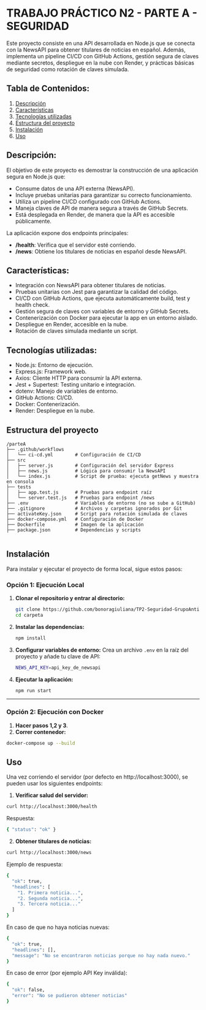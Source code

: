 # TRABAJO PRÁCTICO N2 - PARTE A - SEGURIDAD

Este proyecto consiste en una API desarrollada en Node.js que se conecta con la NewsAPI para obtener titulares de noticias en español. Además, implementa un pipeline CI/CD con GitHub Actions, gestión segura de claves mediante secretos, despliegue en la nube con Render, y prácticas básicas de seguridad como rotación de claves simulada.

## Tabla de Contenidos: 

1. [Descripción](*descripcion)
2. [Características](*caracteristicas)
3. [Tecnologías utilizadas](*tecnologias-utilizadas)
4. [Estructura del proyecto](*estructura-del-proyecto)
5. [Instalación](*instalacion)
6. [Uso](*uso)

## Descripción: 

El objetivo de este proyecto es demostrar la construcción de una aplicación segura en Node.js que:

- Consume datos de una API externa (NewsAPI).
- Incluye pruebas unitarias para garantizar su correcto funcionamiento.
- Utiliza un pipeline CI/CD configurado con GitHub Actions.
- Maneja claves de API de manera segura a través de GitHub Secrets.
- Está desplegada en Render, de manera que la API es accesible públicamente.

La aplicación expone dos endpoints principales:

- **/health**: Verifica que el servidor esté corriendo.
- **/news**: Obtiene los titulares de noticias en español desde NewsAPI.

## Características: 

- Integración con NewsAPI para obtener titulares de noticias.
- Pruebas unitarias con Jest para garantizar la calidad del código.
- CI/CD con GitHub Actions, que ejecuta automáticamente build, test y health check.
- Gestión segura de claves con variables de entorno y GitHub Secrets.
- Contenerización con Docker para ejecutar la app en un entorno aislado.
- Despliegue en Render, accesible en la nube.
- Rotación de claves simulada mediante un script.

## Tecnologías utilizadas: 

- Node.js: Entorno de ejecución.
- Express.js: Framework web.
- Axios: Cliente HTTP para consumir la API externa.
- Jest + Supertest: Testing unitario e integración.
- dotenv: Manejo de variables de entorno.
- GitHub Actions: CI/CD.
- Docker: Contenerización.
- Render: Despliegue en la nube.

## Estructura del proyecto

```tree
/parteA
├── .github/workflows
│   └── ci-cd.yml        # Configuración de CI/CD
├── src
│   ├── server.js        # Configuración del servidor Express
│   ├── news.js          # Lógica para consumir la NewsAPI
│   └── index.js         # Script de prueba: ejecuta getNews y muestra en consola
├── tests
│   ├── app.test.js      # Pruebas para endpoint raíz
│   └── server.test.js   # Pruebas para endpoint /news
├── .env                 # Variables de entorno (no se sube a GitHub)
├── .gitignore           # Archivos y carpetas ignorados por Git
├── activateKey.json     # Script para rotación simulada de claves
├── docker-compose.yml   # Configuración de Docker
├── Dockerfile           # Imagen de la aplicación
├── package.json         # Dependencias y scripts


```

## Instalación

Para instalar y ejecutar el proyecto de forma local, sigue estos pasos:

### Opción 1: Ejecución Local

1.  **Clonar el repositorio y entrar al directorio:**

    ```bash
    git clone https://github.com/bonoragiuliana/TP2-Seguridad-GrupoAntiPhishing.git
    cd carpeta
    ```

2.  **Instalar las dependencias:**

    ```bash
    npm install
    ```

3.  **Configurar variables de entorno:**
    Crea un archivo `.env` en la raíz del proyecto y añade tu clave de API:

    ```bash
    NEWS_API_KEY=api_key_de_newsapi
    ```

4.  **Ejecutar la aplicación:**

    ```bash
    npm run start
    ```

---

### Opción 2: Ejecución con Docker

1. **Hacer pasos 1,2 y 3**.
2. **Correr contenedor:**

```bash
docker-compose up --build
```


## Uso

Una vez corriendo el servidor (por defecto en http://localhost:3000), se pueden usar los siguientes endpoints:

1. **Verificar salud del servidor:**

```bash
curl http://localhost:3000/health
```

Respuesta:

```bash
{ "status": "ok" }
```

2. **Obtener titulares de noticias:**

```bash
curl http://localhost:3000/news
```

Ejemplo de respuesta:

```bash
{
  "ok": true,
  "headlines": [
    "1. Primera noticia...",
    "2. Segunda noticia...",
    "3. Tercera noticia..."
  ]
}
```

En caso de que no haya noticias nuevas:
```bash
{
  "ok": true,
  "headlines": [],
  "message": "No se encontraron noticias porque no hay nada nuevo."
}
```

En caso de error (por ejemplo API Key inválida):
```bash
{
  "ok": false,
  "error": "No se pudieron obtener noticias"
}
```
